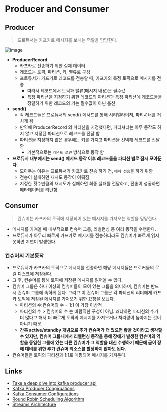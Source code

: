 # Producer and Consumer

## Producer

> 프로듀서는 카프카로 메시지를 보내는 역할을 담당한다.

![image](https://user-images.githubusercontent.com/47518272/189517959-2f052218-cf0f-4463-876f-30ccd33ac882.png)

- __ProducerRecord__
  - 카프카로 전송하기 위한 실제 데이터
  - 레코드는 토픽, 파티션, 키, 밸류로 구성
  - 프로듀서가 카프카로 레코드를 전송할 때, 카프카의 특정 토픽으로 메시지를 전송
    - 따라서 레코드에서 토픽과 밸류(메시지 내용)은 필수값
    - 특정 파티션을 지정하기 위한 레코드의 파티션과 특정 파티션에 레코드들을 정렬하기 위한 레코드의 키는 필수값이 아닌 옵션
- __send()__
  - 각 레코드들은 프로듀서의 send() 메서드를 통해 시리얼라이저, 파티셔너를 거치게 됨
  - 만약에 ProducerRecord 의 파티션을 지정했다면, 파티셔너는 아무 동작도 하지 않고 지정된 파티션으로 레코드를 전달 함
  - 파티션을 지정하지 않은 경우에는 키를 가지고 파티션을 선택해 레코드를 전달 함
    - 기본적으로는 `라운드 로빈` 방식으로 동작 함
- __프로듀서 내부에서는 send() 메서드 동작 이후 레코드들을 파티션 별로 잠시 모아둔다.__
  - 모아두는 이유는 프로듀서가 카프카로 전송 하기 전, `배치 전송`을 하기 위함
  - 전송이 실패하면 재시도 동작이 이뤄짐
  - 지정한 횟수만큼의 재시도가 실패하면 최종 실패를 전달하고, 전송이 성공하면 메타데이터를 리턴함

## Consumer

> 컨슈머는 카프카의 토픽에 저장되어 있는 메시지를 가져오는 역할을 담당한다.

- 메시지를 가져올 때 내부적으로 컨슈머 그룹, 리밸런싱 등 여러 동작을 수행한다.
- 프로듀서가 아무리 빠르게 카프카로 메시지를 전송하더라도 컨슈머가 빠르게 읽지 못하면 지연이 발생한다.

### 컨슈머의 기본동작

- 프로듀서가 카프카의 토픽으로 메시지를 전송하면 해당 메시지들은 브로커들의 로컬 디스크에 저장된다.
- 그 후, 컨슈머를 통해 토픽에 저장된 메시지를 읽어올 수 있다.
- 컨슈머 그룹은 하나 이상의 컨슈머들이 모여 있는 그룹을 의미하며, 컨슈머는 반드시 컨슈머 그룹에 속하게 된다. 그리고 이 컨슈머 그룹은 각 파티션의 리더에게 카프카 토픽에 저장된 메시지를 가져오기 위한 요청을 보낸다.
  - 파티션의 수:컨슈머의 수 = 1:1 이 가장 이상적
  - 파티션의 수 > 컨슈머의 수 는 바람직한 구성이 아님. 왜냐하면 파티션의 수가 더 많다고 해서 더 빠르게 토픽의 메시지를 가져오거나 처리량이 높아지는 것이 아니기 때문.
  - __간혹 active/standby 개념으로 추가 컨슈머가 더 있으면 좋을 것이라고 생각할 수 있지만, 컨슈머 그룹내에서 리밸런싱 동작을 통해 장애가 발생한 컨슈머의 역할을 동일한 그룹에 있는 다른 컨슈머가 그 역할을 대신 수행하기 때문에 굳이 장애 대비를 위한 추가 컨슈머 리소스를 할당하지 않아도 된다.__
- 컨슈머들은 토픽의 파티션과 1:1로 매핑되어 메시지를 가져온다.

## Links

- [Take a deep dive into kafka producer api](https://dzone.com/articles/take-a-deep-dive-into-kafka-producer-api)
- [Kafka Producer Congiruations](https://docs.confluent.io/platform/current/installation/configuration/producer-configs.html#ak-producer-configurations-for-cp)
- [Kafka Consumer Configurations](https://docs.confluent.io/platform/current/installation/configuration/consumer-configs.html#ak-consumer-configurations-for-cp)
- [Round Robin Scheduling Algorithm](https://www.guru99.com/round-robin-scheduling-example.html)
- [Streams Architecture](https://docs.confluent.io/platform/current/streams/architecture.html#memory-management)
